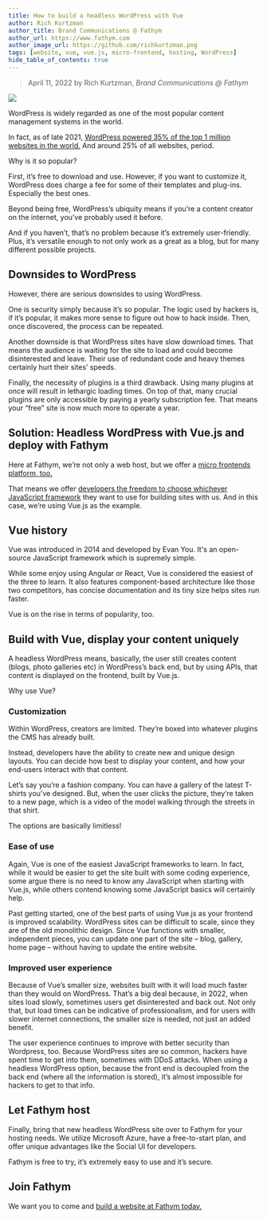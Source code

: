 ```yaml
---
title: How to build a headless WordPress with Vue
author: Rich Kurtzman
author_title: Brand Communications @ Fathym
author_url: https://www.fathym.com
author_image_url: https://github.com/richkurtzman.png
tags: [website, vue, vue.js, micro-frontend, hosting, WordPress]
hide_table_of_contents: true
---
```


> April 11, 2022 by Rich Kurtzman, _Brand Communications @ Fathym_

![](/img/vuejsscreen.jpeg)

WordPress is widely regarded as one of the most popular content management systems in the world.  

In fact, as of late 2021, [WordPress powered 35% of the top 1 million websites in the world.](https://gracethemes.com/wordpress-is-still-the-most-popular-cms-choice-top-trends-in-2020-and-predictions-for-2021/) And around 25% of all websites, period.  

Why is it so popular?  

First, it’s free to download and use. However, if you want to customize it, WordPress does charge a fee for some of their templates and plug-ins. Especially the best ones. 

Beyond being free, WordPress’s ubiquity means if you’re a content creator on the internet, you’ve probably used it before.  

And if you haven’t, that’s no problem because it’s extremely user-friendly. Plus, it’s versatile enough to not only work as a great as a blog, but for many different possible projects.  

## Downsides to WordPress 

However, there are serious downsides to using WordPress.  

One is security simply because it’s so popular. The logic used by hackers is, if it’s popular, it makes more sense to figure out how to hack inside. Then, once discovered, the process can be repeated.  

Another downside is that WordPress sites have slow download times. That means the audience is waiting for the site to load and could become disinterested and leave. Their use of redundant code and heavy themes certainly hurt their sites’ speeds.  

Finally, the necessity of plugins is a third drawback. Using many plugins at once will result in lethargic loading times. On top of that, many crucial plugins are only accessible by paying a yearly subscription fee. That means your “free” site is now much more to operate a year.  

## Solution: Headless WordPress with Vue.js and deploy with Fathym 

Here at Fathym, we’re not only a web host, but we offer a [micro frontends platform, too.](https://www.fathym.com/blog/articles/2022/march/2022-03-14-a-simple-micro-frontends-explainer)  

That means we offer [developers the freedom to choose whichever JavaScript framework](https://www.fathym.com/blog/articles/2022/february/2022-02-28-angular-vs-react-vs-vue-you-choose) they want to use for building sites with us. And in this case, we’re using Vue.js as the example.  

## Vue history 

Vue was introduced in 2014 and developed by Evan You. It's an open-source JavaScript framework which is supremely simple.  

While some enjoy using Angular or React, Vue is considered the easiest of the three to learn. It also features component-based architecture like those two competitors, has concise documentation and its tiny size helps sites run faster.  

Vue is on the rise in terms of popularity, too.  

## Build with Vue, display your content uniquely 

A headless WordPress means, basically, the user still creates content (blogs, photo galleries etc) in WordPress’s back end, but by using APIs, that content is displayed on the frontend, built by Vue.js.  

Why use Vue?  

### Customization 

Within WordPress, creators are limited. They’re boxed into whatever plugins the CMS has already built.  

Instead, developers have the ability to create new and unique design layouts. You can decide how best to display your content, and how your end-users interact with that content.  

Let’s say you’re a fashion company. You can have a gallery of the latest T-shirts you’ve designed. But, when the user clicks the picture, they’re taken to a new page, which is a video of the model walking through the streets in that shirt.  

The options are basically limitless!  

### Ease of use 

Again, Vue is one of the easiest JavaScript frameworks to learn. In fact, while it would be easier to get the site built with some coding experience, some argue there is no need to know any JavaScript when starting with Vue.js, while others contend knowing some JavaScript basics will certainly help.  

Past getting started, one of the best parts of using Vue.js as your frontend is improved scalability. WordPress sites can be difficult to scale, since they are of the old monolithic design. Since Vue functions with smaller, independent pieces, you can update one part of the site – blog, gallery, home page – without having to update the entire website.  

### Improved user experience 

Because of Vue’s smaller size, websites built with it will load much faster than they would on WordPress. That’s a big deal because, in 2022, when sites load slowly, sometimes users get disinterested and back out. Not only that, but load times can be indicative of professionalism, and for users with slower internet connections, the smaller size is needed, not just an added benefit. 

The user experience continues to improve with better security than Wordpress, too. Because WordPress sites are so common, hackers have spent time to get into them, sometimes with DDoS attacks. When using a headless WordPress option, because the front end is decoupled from the back end (where all the information is stored), it’s almost impossible for hackers to get to that info. 

## Let Fathym host 

Finally, bring that new headless WordPress site over to Fathym for your hosting needs. We utilize Microsoft Azure, have a free-to-start plan, and offer unique advantages like the Social UI for developers.  

Fathym is free to try, it’s extremely easy to use and it’s secure.  
 
 ## Join Fathym

We want you to come and [build a website at Fathym today.](www.fathym.com/dashboard)
